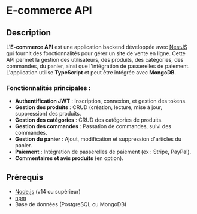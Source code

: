 # E-commerce API

## Description

L'**E-commerce API** est une application backend développée avec [NestJS](https://nestjs.com/) qui fournit des fonctionnalités pour gérer un site de vente en ligne. Cette API permet la gestion des utilisateurs, des produits, des catégories, des commandes, du panier, ainsi que l'intégration de passerelles de paiement. L'application utilise **TypeScript** et peut être intégrée avec **MongoDB**.

### Fonctionnalités principales :

- **Authentification JWT** : Inscription, connexion, et gestion des tokens.
- **Gestion des produits** : CRUD (création, lecture, mise à jour, suppression) des produits.
- **Gestion des catégories** : CRUD des catégories de produits.
- **Gestion des commandes** : Passation de commandes, suivi des commandes.
- **Gestion du panier** : Ajout, modification et suppression d'articles du panier.
- **Paiement** : Intégration de passerelles de paiement (ex : Stripe, PayPal).
- **Commentaires et avis produits** (en option).

## Prérequis

- [Node.js](https://nodejs.org/en/) (v14 ou supérieur)
- [npm](https://www.npmjs.com/)
- Base de données (PostgreSQL ou MongoDB)

